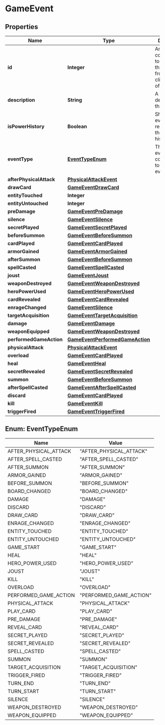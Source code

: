 
# GameEvent

## Properties
Name | Type | Description | Notes
------------ | ------------- | ------------- | -------------
**id** | **Integer** | An integer ID corresponding to the order of this event from the client&#39;s point of view.  |  [optional]
**description** | **String** | A plaintext description of this event.  |  [optional]
**isPowerHistory** | **Boolean** | Should this event be rendered in the power history?  |  [optional]
**eventType** | [**EventTypeEnum**](#EventTypeEnum) | The game event type corresponding to this game event.  |  [optional]
**afterPhysicalAttack** | [**PhysicalAttackEvent**](PhysicalAttackEvent.md) |  |  [optional]
**drawCard** | [**GameEventDrawCard**](GameEventDrawCard.md) |  |  [optional]
**entityTouched** | **Integer** |  |  [optional]
**entityUntouched** | **Integer** |  |  [optional]
**preDamage** | [**GameEventPreDamage**](GameEventPreDamage.md) |  |  [optional]
**silence** | [**GameEventSilence**](GameEventSilence.md) |  |  [optional]
**secretPlayed** | [**GameEventSecretPlayed**](GameEventSecretPlayed.md) |  |  [optional]
**beforeSummon** | [**GameEventBeforeSummon**](GameEventBeforeSummon.md) |  |  [optional]
**cardPlayed** | [**GameEventCardPlayed**](GameEventCardPlayed.md) |  |  [optional]
**armorGained** | [**GameEventArmorGained**](GameEventArmorGained.md) |  |  [optional]
**afterSummon** | [**GameEventBeforeSummon**](GameEventBeforeSummon.md) |  |  [optional]
**spellCasted** | [**GameEventSpellCasted**](GameEventSpellCasted.md) |  |  [optional]
**joust** | [**GameEventJoust**](GameEventJoust.md) |  |  [optional]
**weaponDestroyed** | [**GameEventWeaponDestroyed**](GameEventWeaponDestroyed.md) |  |  [optional]
**heroPowerUsed** | [**GameEventHeroPowerUsed**](GameEventHeroPowerUsed.md) |  |  [optional]
**cardRevealed** | [**GameEventCardRevealed**](GameEventCardRevealed.md) |  |  [optional]
**enrageChanged** | [**GameEventSilence**](GameEventSilence.md) |  |  [optional]
**targetAcquisition** | [**GameEventTargetAcquisition**](GameEventTargetAcquisition.md) |  |  [optional]
**damage** | [**GameEventDamage**](GameEventDamage.md) |  |  [optional]
**weaponEquipped** | [**GameEventWeaponDestroyed**](GameEventWeaponDestroyed.md) |  |  [optional]
**performedGameAction** | [**GameEventPerformedGameAction**](GameEventPerformedGameAction.md) |  |  [optional]
**physicalAttack** | [**PhysicalAttackEvent**](PhysicalAttackEvent.md) |  |  [optional]
**overload** | [**GameEventCardPlayed**](GameEventCardPlayed.md) |  |  [optional]
**heal** | [**GameEventHeal**](GameEventHeal.md) |  |  [optional]
**secretRevealed** | [**GameEventSecretRevealed**](GameEventSecretRevealed.md) |  |  [optional]
**summon** | [**GameEventBeforeSummon**](GameEventBeforeSummon.md) |  |  [optional]
**afterSpellCasted** | [**GameEventAfterSpellCasted**](GameEventAfterSpellCasted.md) |  |  [optional]
**discard** | [**GameEventCardPlayed**](GameEventCardPlayed.md) |  |  [optional]
**kill** | [**GameEventKill**](GameEventKill.md) |  |  [optional]
**triggerFired** | [**GameEventTriggerFired**](GameEventTriggerFired.md) |  |  [optional]


<a name="EventTypeEnum"></a>
## Enum: EventTypeEnum
Name | Value
---- | -----
AFTER_PHYSICAL_ATTACK | &quot;AFTER_PHYSICAL_ATTACK&quot;
AFTER_SPELL_CASTED | &quot;AFTER_SPELL_CASTED&quot;
AFTER_SUMMON | &quot;AFTER_SUMMON&quot;
ARMOR_GAINED | &quot;ARMOR_GAINED&quot;
BEFORE_SUMMON | &quot;BEFORE_SUMMON&quot;
BOARD_CHANGED | &quot;BOARD_CHANGED&quot;
DAMAGE | &quot;DAMAGE&quot;
DISCARD | &quot;DISCARD&quot;
DRAW_CARD | &quot;DRAW_CARD&quot;
ENRAGE_CHANGED | &quot;ENRAGE_CHANGED&quot;
ENTITY_TOUCHED | &quot;ENTITY_TOUCHED&quot;
ENTITY_UNTOUCHED | &quot;ENTITY_UNTOUCHED&quot;
GAME_START | &quot;GAME_START&quot;
HEAL | &quot;HEAL&quot;
HERO_POWER_USED | &quot;HERO_POWER_USED&quot;
JOUST | &quot;JOUST&quot;
KILL | &quot;KILL&quot;
OVERLOAD | &quot;OVERLOAD&quot;
PERFORMED_GAME_ACTION | &quot;PERFORMED_GAME_ACTION&quot;
PHYSICAL_ATTACK | &quot;PHYSICAL_ATTACK&quot;
PLAY_CARD | &quot;PLAY_CARD&quot;
PRE_DAMAGE | &quot;PRE_DAMAGE&quot;
REVEAL_CARD | &quot;REVEAL_CARD&quot;
SECRET_PLAYED | &quot;SECRET_PLAYED&quot;
SECRET_REVEALED | &quot;SECRET_REVEALED&quot;
SPELL_CASTED | &quot;SPELL_CASTED&quot;
SUMMON | &quot;SUMMON&quot;
TARGET_ACQUISITION | &quot;TARGET_ACQUISITION&quot;
TRIGGER_FIRED | &quot;TRIGGER_FIRED&quot;
TURN_END | &quot;TURN_END&quot;
TURN_START | &quot;TURN_START&quot;
SILENCE | &quot;SILENCE&quot;
WEAPON_DESTROYED | &quot;WEAPON_DESTROYED&quot;
WEAPON_EQUIPPED | &quot;WEAPON_EQUIPPED&quot;



